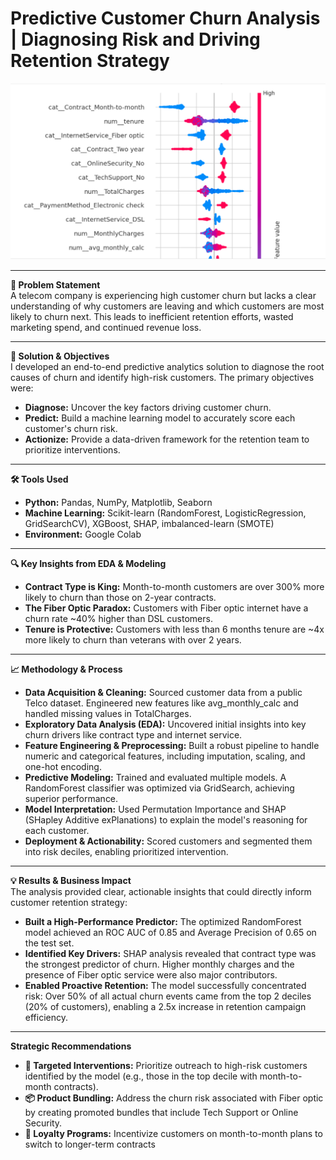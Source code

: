# Predictive Customer Churn Analysis | Diagnosing Risk and Driving Retention Strategy  


<img src="results/SHAP value.png" alt="Sales Insights Dashboard" width="800"/> 


---

**🎯 Problem Statement**  
A telecom company is experiencing high customer churn but lacks a clear understanding of why customers are leaving and which customers are most likely to churn next. This leads to inefficient retention efforts, wasted marketing spend, and continued revenue loss.  

---

**🚀 Solution & Objectives**  
I developed an end-to-end predictive analytics solution to diagnose the root causes of churn and identify high-risk customers. The primary objectives were:  

- **Diagnose:** Uncover the key factors driving customer churn.  
- **Predict:** Build a machine learning model to accurately score each customer's churn risk.  
- **Actionize:** Provide a data-driven framework for the retention team to prioritize interventions.  

---

**🛠️ Tools Used**  
- **Python:** Pandas, NumPy, Matplotlib, Seaborn  
- **Machine Learning:** Scikit-learn (RandomForest, LogisticRegression, GridSearchCV), XGBoost, SHAP, imbalanced-learn (SMOTE)  
- **Environment:** Google Colab  

---

**🔍 Key Insights from EDA & Modeling**  
- **Contract Type is King:** Month-to-month customers are over 300% more likely to churn than those on 2-year contracts.  
- **The Fiber Optic Paradox:** Customers with Fiber optic internet have a churn rate ~40% higher than DSL customers.  
- **Tenure is Protective:** Customers with less than 6 months tenure are ~4x more likely to churn than veterans with over 2 years.  

---

**📈 Methodology & Process**  
- **Data Acquisition & Cleaning:** Sourced customer data from a public Telco dataset. Engineered new features like avg_monthly_calc and handled missing values in TotalCharges.  
- **Exploratory Data Analysis (EDA):** Uncovered initial insights into key churn drivers like contract type and internet service.  
- **Feature Engineering & Preprocessing:** Built a robust pipeline to handle numeric and categorical features, including imputation, scaling, and one-hot encoding.  
- **Predictive Modeling:** Trained and evaluated multiple models. A RandomForest classifier was optimized via GridSearch, achieving superior performance.  
- **Model Interpretation:** Used Permutation Importance and SHAP (SHapley Additive exPlanations) to explain the model's reasoning for each customer.  
- **Deployment & Actionability:** Scored customers and segmented them into risk deciles, enabling prioritized intervention.  

---

**💡 Results & Business Impact**  
The analysis provided clear, actionable insights that could directly inform customer retention strategy:  

- **Built a High-Performance Predictor:** The optimized RandomForest model achieved an ROC AUC of 0.85 and Average Precision of 0.65 on the test set.  
- **Identified Key Drivers:** SHAP analysis revealed that contract type was the strongest predictor of churn. Higher monthly charges and the presence of Fiber optic service were also major contributors.  
- **Enabled Proactive Retention:** The model successfully concentrated risk: Over 50% of all actual churn events came from the top 2 deciles (20% of customers), enabling a 2.5x increase in retention campaign efficiency.  

---

**Strategic Recommendations**  

- **🎯 Targeted Interventions:** Prioritize outreach to high-risk customers identified by the model (e.g., those in the top decile with month-to-month contracts).  
- **📦 Product Bundling:** Address the churn risk associated with Fiber optic by creating promoted bundles that include Tech Support or Online Security.  
- **🎁 Loyalty Programs:** Incentivize customers on month-to-month plans to switch to longer-term contracts  
